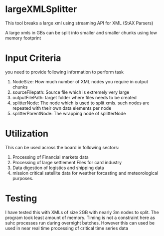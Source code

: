 # largeXMLSplitter
This tool breaks a large xml using streaming API for XML (StAX Parsers)

A large xmls in GBs can be split into smaller and smaller chunks using low memory footprint


# Input Criteria
you need to provide following information to perform task

1. NodeSize: How much number of XML nodes you require in output chunks
2. sourceFilepath: Source file which is extremely very large
3. outputFilePath: target folder where files needs to be created
4. splitterNode: The node which is used to split xmls. such nodes are repeated with their own data elements per node
5. splitterParentNode: The wrapping node of  splitterNode


# Utilization
This can be used across the board in following sectors:
1. Processing of Financial markets data
2. Processing of large settlement Files for card industry
3. Data digestion of logistics and shipping data
4. mission critical satellite data for weather forcasting and meteorological purposes.


# Testing

I have tested this with XMLs of size 2GB with nearly 3m nodes to split. The program took least amount of memory. 
Timing is not a constraint here as suhc processes run during overnight batches. However this can used be used in near real time
processing of critical time series data

